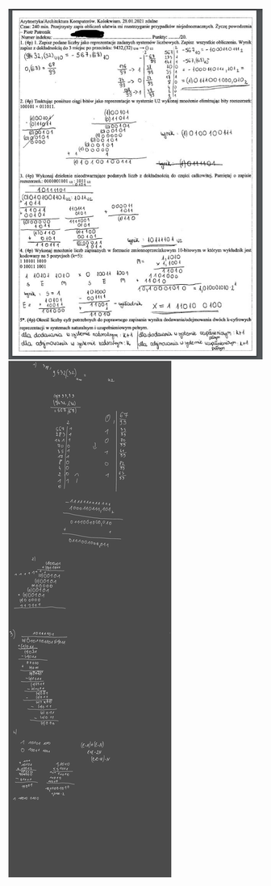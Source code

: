 ![](Notatki/Semestr%203/Architektura%20komputerów%201/Ćwiczenia/Kolokwium/Pasted%20Image%2020240118091720_719.jpg)
![](Notatki/Semestr%203/Architektura%20komputerów%201/Ćwiczenia/Kolokwium/Drawing%202024-01-18%2009.17.08.excalidraw.svg)